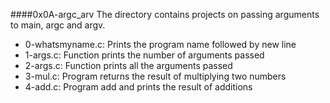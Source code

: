####0x0A-argc_arv
The directory contains projects on passing arguments to main, argc and argv. 
* 0-whatsmyname.c: Prints the program name followed by new line
* 1-args.c: Function prints the number of arguments passed
* 2-args.c: Function prints all the arguments passed
* 3-mul.c: Program returns the result of multiplying two numbers
* 4-add.c: Program add and prints the result of additions

